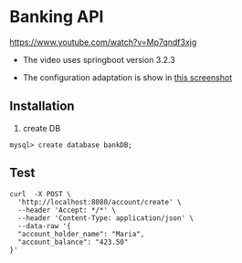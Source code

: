 # Banking API

https://www.youtube.com/watch?v=Mp7qndf3xjg

- The video uses springboot version 3.2.3

- The configuration adaptation is show in [this screenshot](./docs/projectConfiguration.startSpringIO.png)

## Installation
1. create DB
```
mysql> create database bankDB;
```

## Test
```
curl  -X POST \
  'http://localhost:8080/account/create' \
  --header 'Accept: */*' \
  --header 'Content-Type: application/json' \
  --data-raw '{
  "account_holder_name": "Maria",
  "account_balance": "423.50"
}'
```
